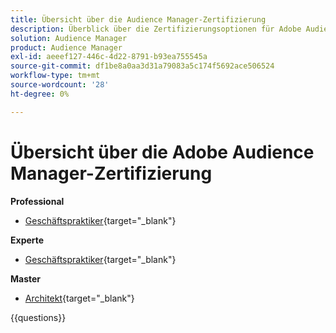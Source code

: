 ```yaml
---
title: Übersicht über die Audience Manager-Zertifizierung
description: Überblick über die Zertifizierungsoptionen für Adobe Audience Manager
solution: Audience Manager
product: Audience Manager
exl-id: aeeef127-446c-4d22-8791-b93ea755545a
source-git-commit: df1be8a0aa3d31a79083a5c174f5692ace506524
workflow-type: tm+mt
source-wordcount: '28'
ht-degree: 0%

---
```


# Übersicht über die Adobe Audience Manager-Zertifizierung

**Professional**

* [Geschäftspraktiker](https://certification.adobe.com/certification/adobe-audience-business-practitioner-professional){target="_blank"} <!--AD0-E458-->

**Experte**

* [Geschäftspraktiker](https://certification.adobe.com/certification/adobe-audience-manager-business-practitioner-expert){target="_blank"} <!--AD0-E457-->

**Master**

* [Architekt](https://certification.adobe.com/certification/audience-manager-architect-master){target="_blank"} <!--AD0-E454-->

{{questions}}

